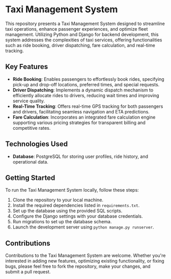 # Taxi Management System

This repository presents a Taxi Management System designed to streamline taxi operations, enhance passenger experiences, and optimize fleet management. Utilizing Python and Django for backend development, this system addresses the complexities of taxi services, offering functionalities such as ride booking, driver dispatching, fare calculation, and real-time tracking.

## Key Features

- **Ride Booking**: Enables passengers to effortlessly book rides, specifying pick-up and drop-off locations, preferred times, and special requests.
- **Driver Dispatching**: Implements a dynamic dispatch mechanism to efficiently allocate rides to drivers, reducing wait times and improving service quality.
- **Real-Time Tracking**: Offers real-time GPS tracking for both passengers and drivers, facilitating seamless navigation and ETA predictions.
- **Fare Calculation**: Incorporates an integrated fare calculation engine supporting various pricing strategies for transparent billing and competitive rates.

## Technologies Used

- **Database**: PostgreSQL for storing user profiles, ride history, and operational data.

## Getting Started

To run the Taxi Management System locally, follow these steps:

1. Clone the repository to your local machine.
2. Install the required dependencies listed in `requirements.txt`.
3. Set up the database using the provided SQL scripts.
4. Configure the Django settings with your database credentials.
5. Run migrations to set up the database schema.
6. Launch the development server using `python manage.py runserver`.

## Contributions

Contributions to the Taxi Management System are welcome. Whether you're interested in adding new features, optimizing existing functionality, or fixing bugs, please feel free to fork the repository, make your changes, and submit a pull request.

